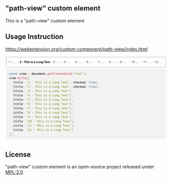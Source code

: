 ## "path-view" custom element

This is a "path-view" custom element

## Usage Instruction

https://webextension.org/custom-component/path-view/index.html

![img](https://github.com/lunu-bounir/path-view/blob/main/screenshot.png?raw=true)

## License

"path-view" custom element is an open-source project released under [MPL-2.0](https://github.com/lunu-bounir/allow-right-click.html/blob/master/LICENSE)
